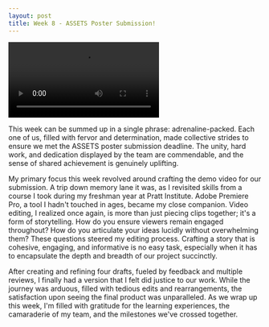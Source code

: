 ```yaml
---
layout: post
title: Week 8 - ASSETS Poster Submission!
---
```

<video
src="https://github.com/leozhvng23/dream-blog/assets/57277493/53b97b1d-5415-4e29-af91-91b149cc32eb">
</video>

This week can be summed up in a single phrase: adrenaline-packed. Each one of us, filled with fervor and determination, made collective strides to ensure we met the ASSETS poster submission deadline. The unity, hard work, and dedication displayed by the team are commendable, and the sense of shared achievement is genuinely uplifting.

My primary focus this week revolved around crafting the demo video for our submission. A trip down memory lane it was, as I revisited skills from a course I took during my freshman year at Pratt Institute. Adobe Premiere Pro, a tool I hadn't touched in ages, became my close companion. Video editing, I realized once again, is more than just piecing clips together; it's a form of storytelling. How do you ensure viewers remain engaged throughout? How do you articulate your ideas lucidly without overwhelming them? These questions steered my editing process. Crafting a story that is cohesive, engaging, and informative is no easy task, especially when it has to encapsulate the depth and breadth of our project succinctly.

After creating and refining four drafts, fueled by feedback and multiple reviews, I finally had a version that I felt did justice to our work. While the journey was arduous, filled with tedious edits and rearrangements, the satisfaction upon seeing the final product was unparalleled. As we wrap up this week, I'm filled with gratitude for the learning experiences, the camaraderie of my team, and the milestones we've crossed together.
